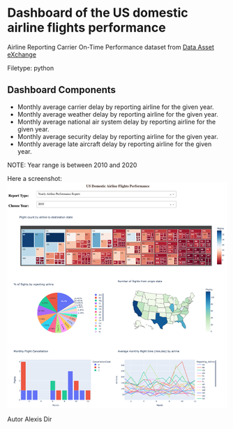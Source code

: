 # Dashboard of the US domestic airline flights performance

Airline Reporting Carrier On-Time Performance dataset from [Data Asset eXchange](https://developer.ibm.com/exchanges/data?utm_medium=Exinfluencer&utm_source=Exinfluencer&utm_content=000026UJ&utm_term=10006555&utm_id=NA-SkillsNetwork-Channel-SkillsNetworkCoursesIBMDeveloperSkillsNetworkDV0101ENSkillsNetwork20297740-2021-01-01&cm_mmc=Email_Newsletter-_-Developer_Ed%2BTech-_-WW_WW-_-SkillsNetwork-Courses-IBMDeveloperSkillsNetwork-DV0101EN-SkillsNetwork-20297740&cm_mmca1=000026UJ&cm_mmca2=10006555&cm_mmca3=M12345678&cvosrc=email.Newsletter.M12345678&cvo_campaign=000026UJ)

Filetype: python

## Dashboard Components

<ul>
  <li> Monthly average carrier delay by reporting airline for the given year. </li>
  <li> Monthly average weather delay by reporting airline for the given year. </li>
  <li> Monthly average national air system delay by reporting airline for the given year. </li>
  <li> Monthly average security delay by reporting airline for the given year. </li>
  <li> Monthly average late aircraft delay by reporting airline for the given year. </li>
</ul>


NOTE: Year range is between 2010 and 2020

Here a screenshot:
![Alt text](/Screenshot.png?raw=true "Optional Title")

Autor
Alexis Dir
